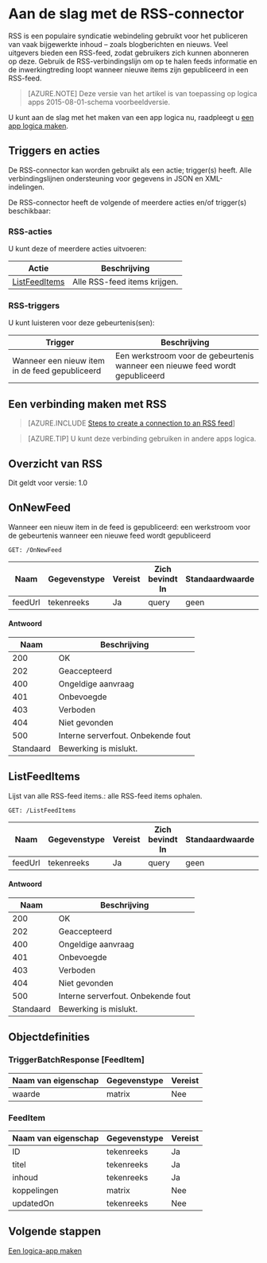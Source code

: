 <properties
pageTitle="RSS | Microsoft Azure"
description="Logica apps maken met de App Azure-service. RSS-connector kan de gebruikers publiceren en feeds items op te halen. Deze kan ook de gebruikers bewerkingen activeren wanneer een nieuw item wordt gepubliceerd naar de feed."
services="logic-apps"   
documentationCenter=".net,nodejs,java"  
authors="msftman"   
manager="erikre"    
editor=""
tags="connectors" />

<tags
ms.service="logic-apps"
ms.devlang="multiple"
ms.topic="article"
ms.tgt_pltfrm="na"
ms.workload="integration"
ms.date="08/18/2016"
ms.author="deonhe"/>

# <a name="get-started-with-the-rss-connector"></a>Aan de slag met de RSS-connector
RSS is een populaire syndicatie webindeling gebruikt voor het publiceren van vaak bijgewerkte inhoud – zoals blogberichten en nieuws.  Veel uitgevers bieden een RSS-feed, zodat gebruikers zich kunnen abonneren op deze.  Gebruik de RSS-verbindingslijn om op te halen feeds informatie en de inwerkingtreding loopt wanneer nieuwe items zijn gepubliceerd in een RSS-feed.

>[AZURE.NOTE] Deze versie van het artikel is van toepassing op logica apps 2015-08-01-schema voorbeeldversie. 

U kunt aan de slag met het maken van een app logica nu, raadpleegt u [een app logica maken](../app-service-logic/app-service-logic-create-a-logic-app.md).

## <a name="triggers-and-actions"></a>Triggers en acties

De RSS-connector kan worden gebruikt als een actie; trigger(s) heeft. Alle verbindingslijnen ondersteuning voor gegevens in JSON en XML-indelingen. 

 De RSS-connector heeft de volgende of meerdere acties en/of trigger(s) beschikbaar:

### <a name="rss-actions"></a>RSS-acties
U kunt deze of meerdere acties uitvoeren:

|Actie|Beschrijving|
|--- | ---|
|[ListFeedItems](connectors-create-api-rss.md#listfeeditems)|Alle RSS-feed items krijgen.|
### <a name="rss-triggers"></a>RSS-triggers
U kunt luisteren voor deze gebeurtenis(sen):

|Trigger | Beschrijving|
|--- | ---|
|Wanneer een nieuw item in de feed gepubliceerd|Een werkstroom voor de gebeurtenis wanneer een nieuwe feed wordt gepubliceerd|


## <a name="create-a-connection-to-rss"></a>Een verbinding maken met RSS

>[AZURE.INCLUDE [Steps to create a connection to an RSS feed](../../includes/connectors-create-api-rss.md)]

>[AZURE.TIP] U kunt deze verbinding gebruiken in andere apps logica.

## <a name="reference-for-rss"></a>Overzicht van RSS
Dit geldt voor versie: 1.0

## <a name="onnewfeed"></a>OnNewFeed
Wanneer een nieuw item in de feed is gepubliceerd: een werkstroom voor de gebeurtenis wanneer een nieuwe feed wordt gepubliceerd 

```GET: /OnNewFeed``` 

| Naam| Gegevenstype|Vereist|Zich bevindt In|Standaardwaarde|Beschrijving|
| ---|---|---|---|---|---|
|feedUrl|tekenreeks|Ja|query|geen|Url-feed|

#### <a name="response"></a>Antwoord

|Naam|Beschrijving|
|---|---|
|200|OK|
|202|Geaccepteerd|
|400|Ongeldige aanvraag|
|401|Onbevoegde|
|403|Verboden|
|404|Niet gevonden|
|500|Interne serverfout. Onbekende fout|
|Standaard|Bewerking is mislukt.|


## <a name="listfeeditems"></a>ListFeedItems
Lijst van alle RSS-feed items.: alle RSS-feed items ophalen. 

```GET: /ListFeedItems``` 

| Naam| Gegevenstype|Vereist|Zich bevindt In|Standaardwaarde|Beschrijving|
| ---|---|---|---|---|---|
|feedUrl|tekenreeks|Ja|query|geen|Url-feed|

#### <a name="response"></a>Antwoord

|Naam|Beschrijving|
|---|---|
|200|OK|
|202|Geaccepteerd|
|400|Ongeldige aanvraag|
|401|Onbevoegde|
|403|Verboden|
|404|Niet gevonden|
|500|Interne serverfout. Onbekende fout|
|Standaard|Bewerking is mislukt.|


## <a name="object-definitions"></a>Objectdefinities 

### <a name="triggerbatchresponsefeeditem"></a>TriggerBatchResponse [FeedItem]


| Naam van eigenschap | Gegevenstype | Vereist |
|---|---|---|
|waarde|matrix|Nee |



### <a name="feeditem"></a>FeedItem


| Naam van eigenschap | Gegevenstype | Vereist |
|---|---|---|
|ID|tekenreeks|Ja |
|titel|tekenreeks|Ja |
|inhoud|tekenreeks|Ja |
|koppelingen|matrix|Nee |
|updatedOn|tekenreeks|Nee |


## <a name="next-steps"></a>Volgende stappen
[Een logica-app maken](../app-service-logic/app-service-logic-create-a-logic-app.md)
